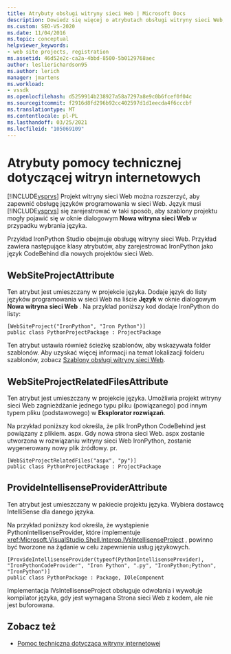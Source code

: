 ```yaml
---
title: Atrybuty obsługi witryny sieci Web | Microsoft Docs
description: Dowiedz się więcej o atrybutach obsługi witryny sieci Web, które są niezbędne do rozszerzenia funkcji programu Visual Studio przy użyciu projektów witryny sieci Web.
ms.custom: SEO-VS-2020
ms.date: 11/04/2016
ms.topic: conceptual
helpviewer_keywords:
- web site projects, registration
ms.assetid: 46d52e2c-ca2a-4bbd-8500-5b0129768aec
author: leslierichardson95
ms.author: lerich
manager: jmartens
ms.workload:
- vssdk
ms.openlocfilehash: d5259914b238927a58a7297a8e9c0b6fcef0f04c
ms.sourcegitcommit: f2916d8fd296b92cc402597d1d1eecda4f6cccbf
ms.translationtype: MT
ms.contentlocale: pl-PL
ms.lasthandoff: 03/25/2021
ms.locfileid: "105069109"
---
```

# <a name="web-site-support-attributes"></a>Atrybuty pomocy technicznej dotyczącej witryn internetowych
[!INCLUDE[vsprvs](../../code-quality/includes/vsprvs_md.md)] Projekt witryny sieci Web można rozszerzyć, aby zapewnić obsługę języków programowania w sieci Web. Język musi [!INCLUDE[vsprvs](../../code-quality/includes/vsprvs_md.md)] się zarejestrować w taki sposób, aby szablony projektu mogły pojawić się w oknie dialogowym **Nowa witryna sieci Web** w przypadku wybrania języka.

Przykład IronPython Studio obejmuje obsługę witryny sieci Web. Przykład zawiera następujące klasy atrybutów, aby zarejestrować IronPython jako język CodeBehind dla nowych projektów sieci Web.

## <a name="websiteprojectattribute"></a>WebSiteProjectAttribute
 Ten atrybut jest umieszczany w projekcie języka. Dodaje język do listy języków programowania w sieci Web na liście **Język** w oknie dialogowym **Nowa witryna sieci Web** . Na przykład poniższy kod dodaje IronPython do listy:

```
[WebSiteProject("IronPython", "Iron Python")]
public class PythonProjectPackage : ProjectPackage
```

 Ten atrybut ustawia również ścieżkę szablonów, aby wskazywała folder szablonów. Aby uzyskać więcej informacji na temat lokalizacji folderu szablonów, zobacz [Szablony obsługi witryny sieci Web](../../extensibility/internals/web-site-support-templates.md).

## <a name="websiteprojectrelatedfilesattribute"></a>WebSiteProjectRelatedFilesAttribute
 Ten atrybut jest umieszczany w projekcie języka. Umożliwia projekt witryny sieci Web zagnieżdżanie jednego typu pliku (powiązanego) pod innym typem pliku (podstawowego) w **Eksplorator rozwiązań**.

 Na przykład poniższy kod określa, że plik IronPython CodeBehind jest powiązany z plikiem. aspx. Gdy nowa strona sieci Web. aspx zostanie utworzona w rozwiązaniu witryny sieci Web IronPython, zostanie wygenerowany nowy plik źródłowy. pr.

```
[WebSiteProjectRelatedFiles("aspx", "py")]
public class PythonProjectPackage : ProjectPackage
```

## <a name="provideintellisenseproviderattribute"></a>ProvideIntellisenseProviderAttribute
 Ten atrybut jest umieszczany w pakiecie projektu języka. Wybiera dostawcę IntelliSense dla danego języka.

 Na przykład poniższy kod określa, że wystąpienie PythonIntellisenseProvider, które implementuje <xref:Microsoft.VisualStudio.Shell.Interop.IVsIntellisenseProject> , powinno być tworzone na żądanie w celu zapewnienia usług językowych.

```
[ProvideIntellisenseProvider(typeof(PythonIntellisenseProvider), "IronPythonCodeProvider", "Iron Python", ".py", "IronPython;Python", "IronPython")]
public class PythonPackage : Package, IOleComponent
```

 Implementacja IVsIntellisenseProject obsługuje odwołania i wywołuje kompilator języka, gdy jest wymagana Strona sieci Web z kodem, ale nie jest buforowana.

## <a name="see-also"></a>Zobacz też
- [Pomoc techniczna dotycząca witryny internetowej](../../extensibility/internals/web-site-support.md)
